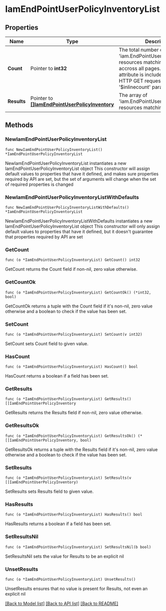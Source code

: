 # IamEndPointUserPolicyInventoryList

## Properties

Name | Type | Description | Notes
------------ | ------------- | ------------- | -------------
**Count** | Pointer to **int32** | The total number of &#39;iam.EndPointUserPolicyInventory&#39; resources matching the request, accross all pages. The &#39;Count&#39; attribute is included when the HTTP GET request includes the &#39;$inlinecount&#39; parameter. | [optional] 
**Results** | Pointer to [**[]IamEndPointUserPolicyInventory**](IamEndPointUserPolicyInventory.md) | The array of &#39;iam.EndPointUserPolicyInventory&#39; resources matching the request. | [optional] 

## Methods

### NewIamEndPointUserPolicyInventoryList

`func NewIamEndPointUserPolicyInventoryList() *IamEndPointUserPolicyInventoryList`

NewIamEndPointUserPolicyInventoryList instantiates a new IamEndPointUserPolicyInventoryList object
This constructor will assign default values to properties that have it defined,
and makes sure properties required by API are set, but the set of arguments
will change when the set of required properties is changed

### NewIamEndPointUserPolicyInventoryListWithDefaults

`func NewIamEndPointUserPolicyInventoryListWithDefaults() *IamEndPointUserPolicyInventoryList`

NewIamEndPointUserPolicyInventoryListWithDefaults instantiates a new IamEndPointUserPolicyInventoryList object
This constructor will only assign default values to properties that have it defined,
but it doesn't guarantee that properties required by API are set

### GetCount

`func (o *IamEndPointUserPolicyInventoryList) GetCount() int32`

GetCount returns the Count field if non-nil, zero value otherwise.

### GetCountOk

`func (o *IamEndPointUserPolicyInventoryList) GetCountOk() (*int32, bool)`

GetCountOk returns a tuple with the Count field if it's non-nil, zero value otherwise
and a boolean to check if the value has been set.

### SetCount

`func (o *IamEndPointUserPolicyInventoryList) SetCount(v int32)`

SetCount sets Count field to given value.

### HasCount

`func (o *IamEndPointUserPolicyInventoryList) HasCount() bool`

HasCount returns a boolean if a field has been set.

### GetResults

`func (o *IamEndPointUserPolicyInventoryList) GetResults() []IamEndPointUserPolicyInventory`

GetResults returns the Results field if non-nil, zero value otherwise.

### GetResultsOk

`func (o *IamEndPointUserPolicyInventoryList) GetResultsOk() (*[]IamEndPointUserPolicyInventory, bool)`

GetResultsOk returns a tuple with the Results field if it's non-nil, zero value otherwise
and a boolean to check if the value has been set.

### SetResults

`func (o *IamEndPointUserPolicyInventoryList) SetResults(v []IamEndPointUserPolicyInventory)`

SetResults sets Results field to given value.

### HasResults

`func (o *IamEndPointUserPolicyInventoryList) HasResults() bool`

HasResults returns a boolean if a field has been set.

### SetResultsNil

`func (o *IamEndPointUserPolicyInventoryList) SetResultsNil(b bool)`

 SetResultsNil sets the value for Results to be an explicit nil

### UnsetResults
`func (o *IamEndPointUserPolicyInventoryList) UnsetResults()`

UnsetResults ensures that no value is present for Results, not even an explicit nil

[[Back to Model list]](../README.md#documentation-for-models) [[Back to API list]](../README.md#documentation-for-api-endpoints) [[Back to README]](../README.md)


